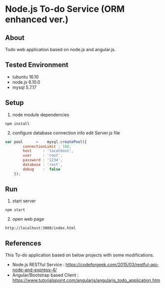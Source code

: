 # Node.js To-do Service (ORM enhanced ver.)

## About
Todo web application based on node.js and angular.js.

## Tested Environment
* lubuntu 16.10
* node.js 6.10.0
* mysql 5.7.17

## Setup
1. node module dependencies
```
npm install
```

2. configure database connection info
edit Server.js file
```javascript
var pool      =    mysql.createPool({
        connectionLimit : 100,
        host     : 'localhost',
        user     : 'root',
        password : '1234',
        database : 'rest',
        debug    :  false
    });
```

## Run
1. start server
```
npm start
```

2. open web page
```
http://localhost:3000/index.html
```

## References

This To-do application based on below projects with some modifications.

* Node.js RESTful Service : https://codeforgeek.com/2015/03/restful-api-node-and-express-4/
* Angular/Bootstrap based Client : https://www.tutorialspoint.com/angularjs/angularjs_todo_application.htm
